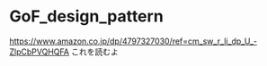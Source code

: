 # GoF_design_pattern
https://www.amazon.co.jp/dp/4797327030/ref=cm_sw_r_li_dp_U_-ZlpCbPVQHQFA
これを読むよ
